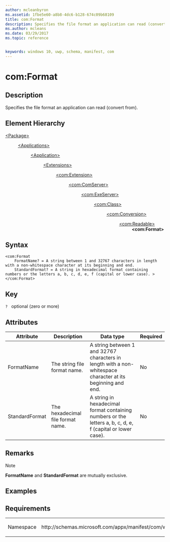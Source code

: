 ```yaml
---
author: mcleanbyron
ms.assetid: 1fbe5e60-a8b8-4dc6-b128-674c09b68109
title: com:Format
description: Specifies the file format an application can read (convert from).
ms.author: mcleans
ms.date: 03/29/2017
ms.topic: reference


keywords: windows 10, uwp, schema, manifest, com
---
```


# com:Format

## Description
Specifies the file format an application can read (convert from).

## Element Hierarchy
<dl>
<dt><a href="element-package.md">&lt;Package&gt;</a></dt>
<dd>
<dl>
<dt><a href="element-applications.md">&lt;Applications&gt;</a></dt>
<dd>
<dl>
<dt><a href="element-application.md">&lt;Application&gt;</a></dt>
<dd>
<dl>
<dt><a href="element-1-extensions.md">&lt;Extensions&gt;</a></dt>
<dd>
<dl>
<dt><a href="element-com-extension.md">&lt;com:Extension&gt;</a></dt>
<dd>
<dl>
<dt><a href="element-com-comserver.md">&lt;com:ComServer&gt;</a></dt>
<dd>
<dl>
<dt><a href="element-com-exeserver.md">&lt;com:ExeServer&gt;</a></dt>
<dd>
<dl>
<dt><a href="element-com-exeserver-class.md">&lt;com:Class&gt;</a></dt>
<dd>
<dl>
<dt><a href="element-com-exe-conversion.md">&lt;com:Conversion&gt;</a></dt>
<dd>
<dl>
<dt><a href="element-com-exe-readable.md">&lt;com:Readable&gt;</a></dt>
<dd><b>&lt;com:Format&gt;</b></dd>
</dl>
</dd>
</dl>
</dd>
</dl>
</dd>
</dl>
</dd>
</dl>
</dd>
</dl>
</dd>
</dl>
</dd>
</dl>
</dd>
</dl>
</dd>
</dl>



## Syntax
```syntax
<com:Format
    FormatName? = A string between 1 and 32767 characters in length with a non-whitespace character at its beginning and end.
    StandardFormat? = A string in hexadecimal format containing numbers or the letters a, b, c, d, e, f (capital or lower case). >
</com:Format>
```

## Key
`?`   optional (zero or more)

## Attributes

| Attribute | Description | Data type | Required |
|-----------|-------------|-----------|----------|
| FormatName | The string file format name. | A string between 1 and 32767 characters in length with a non-whitespace character at its beginning and end. | No |
| StandardFormat | The hexadecimal file format name. | A string in hexadecimal format containing numbers or the letters a, b, c, d, e, f (capital or lower case). | No |

## Remarks
> [!NOTE]
> **FormatName** and **StandardFormat** are mutually exclusive.

## Examples

## Requirements
<table>
<colgroup>
<col width="50%" />
<col width="50%" />
</colgroup>
<tbody>
<tr class="odd">
<td><p>Namespace</p></td>
<td><p>http://schemas.microsoft.com/appx/manifest/com/windows10</p></td>
</tr>
</tbody>
</table>